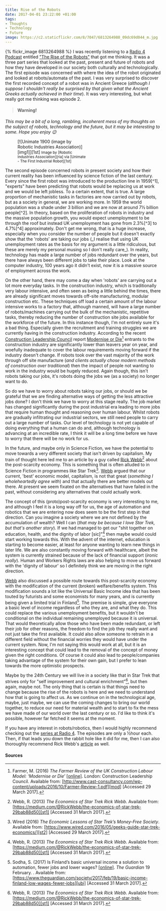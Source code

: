 ```yaml
---
title: Rise of the Robots
date: 2017-04-01 23:22:00 +01:00
tags:
- Thoughts
- Technology
- Future
image: https://c2.staticflickr.com/8/7047/6813264988_09dc69d044_m.jpg
---
```


{% flickr_image 6813264988 %}
I was recently listening to a [Radio 4 Podcast][r4] entitled ["The Rise of the
Robots"][ror] that got me thinking. It was a three part series that looked at
the past, present and future of robots and how they have developed in our
society both culturally and technologically. The first episode was concerned
with where the idea of the robot originated and looked at robots/automata of
the past. I was very surprised to discover the first recorded concept of a robot
was in Ancient Greece (_although I suppose I shouldn't really be surprised by
that given what the Ancient Greeks actually achieved in their time_). It was
very interesting, but what really got me thinking was episode 2.

> #### Warning!
  _This may be a bit of a long, rambling, incoherent mess of my thoughts on the
  subject of robots, technology and the future, but it may be interesting to 
  some. Hope you enjoy :wink:_

<figure class='flickr image alignright' style='width: 225px;' markdown='1'>
[![Unimate 1900 (image by Robotic Industries Association)][img1]][1st]
<small class='aligncentre' markdown='1'>Image by [Robotic Industries 
  Association][ria] via [Unimate - The First Industrial Robot][1st]</small>
</figure>
The second episode concerned robots in present society and how their current
reality has been influenced by science fiction of the last century. Every since
the first robot was introduced to the production line in 1959[^1], "experts"
have been predicting that robots would be replacing us at work and we would be
left jobless. To a certain extent, that is true. A large proportion of
mechanistic tasks in factories are now carried out by robots, but as a society
in general, we are working more. In 1959 the world population was a shade under
3 billion and we are now at around 7&frac12; billion people[^2]. In theory,
based on the proliferation of robots in industry and the massive population
growth, you would expect unemployment to be through the roof but instead UK
unemployment has gone from 2.3%[^3] to 4.7%[^4] approximately. Don't get me
wrong, that is a huge increase, especially when you consider the number of
people but it doesn't exactly show that the 'robots' are taking our jobs (_I
realise that using UK unemployment rates as the basis for my argument is a
little ridiculous, but these are merely my personal musing so I don't really
care_). In reality, technology has made a large number of jobs redundant over
the years, but there have always been different jobs to take their place. Look
at the computer industry, 100 years ago it didn't exist, now it is a massive
source of employment across the work.

On the other hand, there may come a day when 'robots' are carrying out a lot
more everyday tasks. In the construction industry, which is traditionally very
labour intensive, and often seen as being a little behind the times, there are
already significant moves towards off-site manufacturing, modular construction
etc. These techniques off load a certain amount of the labour intensive works to
a factory that, although manned, will have a large number of robots/machines
carrying out the bulk of the mechanistic, repetitive tasks, thereby reducing the
number of construction site jobs available for the workforce of the future. In
this instance though, I'm not entirely sure it's a bad thing. Especially given
the recruitment and training struggles we are currently having in the
construction industry. According to the recent [Construction Leadership
Council][clc] report [Modernise or Die][mod][^5] entrants to the construction
industry are significantly lower than leavers year on year, and woefully
inadequate to cover the labour requirements moving forward if the industry
doesn't change. If robots took over the vast majority of the work through off
site manufacture (_and clients actually chose modern methods of construction
over traditional_) then the impact of people not wanting to work in the industry
would be hugely reduced. Again though, this isn't robots taking our jobs, it's 
robots doing the jobs we (as a society) no longer want to do.

So do we have to worry about robots taking our jobs, or should we be grateful
that we are finding alternative ways of getting the less attractive jobs done?
I don't think we have to worry at this stage really. The job market has changed
significantly during the post industrial era leading to more jobs that require
human thought and reasoning over human labour. Whilst robots are gradually
infiltrating our industrial sectors, we still need people to carry out a large
number of tasks. Our level of technology is not yet capable of doing everything
that a human can do and, although technology is advancing at an incredible rate,
I think it will be a long time before we have to worry that there will be no
work for us.

In the future, and maybe only in Science Fiction, we have the potential to move
towards a very different society that isn't driven by capitalism. My train of 
thought here led me to an article by a guy called [Rick Webb][st1][^6] about the
post-scarcity economy.  This is something that is often alluded to in Science
Fiction in programmes like Star Trek[^7]. [Webb][st1] argued that our current,
'best' economic model, capitalism, is not that great (_something I
wholeheartedly agree with_) and that actually there are better models out there.
At present we seem fixated on the alternatives that have failed in the past,
without considering any alternatives that could actually work.

The concept of this (proto)post-scarcity economy is very interesting to me, and
although I feel it is a long way off for us, the age of automation and robotics
that we are entering now does seem to be the first step in that direction. Can
you imagine a society where we are not defined by the accumulation of wealth?
Well I can (_that may be because I love Star Trek, but that's another story_).
If we had managed to get our "shit together on education, health, and the
dignity of labor [sic]"[^6] then maybe would could start working towards this.
With the advent of the internet, education is starting to become easier, at
least for anyone wanting to learn new things in later life. We are also
constantly moving forward with healthcare, albeit the system is currently
strained because of the lack of financial support (_ironic really_). Human and
Workers Rights laws are also helping to move us forward with the 'dignity of
labour' so I definitely think we are moving in the right direction.

[Webb][st1] also discussed a possible route towards this post-scarcity economy
with the modification of the current (broken) welfare/benefits system. This
modification sounds a lot like the Universal Basic Income idea that has been 
touted by futurists and some economists for many years, and is currently being
given a limited trial in Finland[^8]. The premise is simple, give everyone a
basic level of income regardless of who they are, and what they do. This could
replace the various unemployment benefits, but it wouldn't be conditional on the
individual remaining unemployed because it is universal. That would
theoretically allow those who have been made redundant, or left their job for
other reasons, the freedom to find the job they really want and not just take
the first available. It could also allow someone to retrain in a different field
without the financial worries they would have under the current system. Now, I'm
not saying this would work at all, but it is an interesting concept that could
lead to the removal of the concept of money given the right conditions. Of
course it could also lead to people/companies taking advantage of the system for
their own gain, but I prefer to lean towards the more optimistic prospects.

Maybe by the 24th Century we will live in a society like that in Star Trek that
strives only for "self improvement and cultural enrichment"[^6], but then again,
maybe not. The only thing that is certain is that things need to change because
the rise of the robots is here and we need to understand how that is going to
affect us. As we continue on in the technological age, maybe, just maybe, we can
use the coming changes to bring our world together, to reduce our need for 
material wealth and to start to fix the mess we have made of our world over the
last century or so. I'd like to think it's possible, however far fetched it 
seems at the moment.

If you have any interest in robots/robotics, then I would highly recommend
checking out the [series at Radio 4][ror]. The episodes are only a &frac12;hour
each. Then, if that leads you down the rabbit hole like it did for me, then I
can also thoroughly recommend Rick Webb's [article][st1] as well. 


#### Sources



[^1]: Robotic Industries Association (2017) _Unimate - The First Industrial Robot_. Available from: [http://www.robotics.org/joseph-engelberger/unimate.cfm][1st] [Accessed 28 March 2017].
[^2]: Roser, M. and Ortiz-Ospina, E. (2017) _World Population Growth_. Available from: [https://ourworldindata.org/world-population-growth/][pop] [Accessed 29 March 2017].
[^3]: Denman, J. and McDonald, P. (1996) Unemployment statistics from 1881 to the present day. _Labour Market Trends_ [[online]][lmt]. January 1996, pp. 5-17. [Accessed 29 March 2017].
[^4]: Office of National Statistics (2017) _Statistical bulletin: UK labour market: Mar 2017_ [[online]][elm]. Newport: Office of National Statistics. Available from: [https://www.ons.gov.uk/employmentandlabourmarket/peopleinwork/employmentandemployeetypes/bulletins/uklabourmarket/mar2017][elm] [Accessed 29 March 2017].
[^5]: Farmer, M. (2016) _The Farmer Review of the UK Construction Labour Model: ‘Modernise or Die’_ [[online]][mod]. London: Construction Leadership Council. Available from: [http://www.cast-consultancy.com/wp-content/uploads/2016/10/Farmer-Review-1.pdf][mod] [Accessed 29 March 2017].
[^6]: Webb, R. (2013) _The Economics of Star Trek Rick Webb_. Available from: [https://medium.com/@RickWebb/the-economics-of-star-trek-29bab88d50][st1] [Accessed 31 March 2017].
[^7]: Wired (2016) _The Economic Lessons of Star Trek’s Money-Free Society_. Available from: [https://www.wired.com/2016/05/geeks-guide-star-trek-economics/][st2] [Accessed 29 March 2017].
[^8]: Sodha, S. (2017) Is Finland’s basic universal income a solution to automation, fewer jobs and lower wages? [[online]][ubi]. _The Guardian_ 19 February. . Available from: [https://www.theguardian.com/society/2017/feb/19/basic-income-finland-low-wages-fewer-jobs][ubi] [Accessed 31 March 2017].


[r4]: http://www.bbc.co.uk/podcasts/radio4 "BBC Podcasts - Radio 4"
[ror]: http://www.bbc.co.uk/programmes/b08fg08m "BBC Radio 4 - The Rise of the Robots"
[1st]: https://www.robotics.org/joseph-engelberger/unimate.cfm "Unimate - The First Industrial Robot"
[pop]: https://ourworldindata.org/world-population-growth/ "World Population Growth"
[lmt]: https://www.ons.gov.uk/ons/rel/lms/labour-market-trends--discontinued-/january-1996/unemployment-since-1881.pdf "Unemployment statistics from 1881 to the present day"
[elm]: https://www.ons.gov.uk/employmentandlabourmarket/peopleinwork/employmentandemployeetypes/bulletins/uklabourmarket/mar2017 "Statistical bulletin: UK labour market: Mar 2017"
[ria]: https://www.robotics.org/ "RIA - Robotics Online - Industrial Robot Automation"
[clc]: http://www.constructionleadershipcouncil.co.uk/ "Construction Leadership Council"
[mod]: http://www.cast-consultancy.com/wp-content/uploads/2016/10/Farmer-Review-1.pdf "The Farmer Review of the UK Construction Labour Model: ‘Modernise or Die’"
[st1]: https://medium.com/@RickWebb/the-economics-of-star-trek-29bab88d50 "The Economics of Star Trek Rick Webb"
[st2]: https://www.wired.com/2016/05/geeks-guide-star-trek-economics/ "The Economic Lessons of Star Trek’s Money-Free Society | WIRED"
[ubi]: https://www.theguardian.com/society/2017/feb/19/basic-income-finland-low-wages-fewer-jobs "Is Finland’s basic universal income a solution to automation, fewer jobs and lower wages?"
[cc]: https://www.flickr.com/photos/wiredforsound23/ "Chris Christian"
[fl]: https://www.flickr.com/photos/wiredforsound23/6813264988 "Rock Em Sock Em Robots"

[img1]: https://www.robotics.org/joseph-engelberger/images/tonight_show.jpg